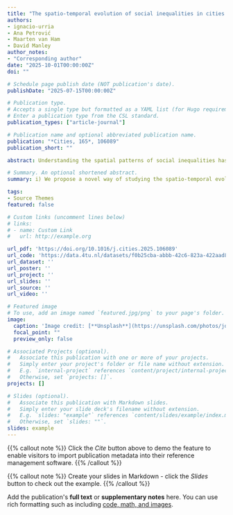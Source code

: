 ```yaml
---
title: "The spatio-temporal evolution of social inequalities in cities: a multidimensional, multiscalar and longitudinal approach for neighbourhood classification"
authors:
- ignacio-urria
- Ana Petrović
- Maarten van Ham
- David Manley
author_notes:
- "Corresponding author"
date: "2025-10-01T00:00:00Z"
doi: ""

# Schedule page publish date (NOT publication's date).
publishDate: "2025-07-15T00:00:00Z"

# Publication type.
# Accepts a single type but formatted as a YAML list (for Hugo requirements).
# Enter a publication type from the CSL standard.
publication_types: ["article-journal"]

# Publication name and optional abbreviated publication name.
publication: "*Cities, 165*, 106089"
publication_short: ""

abstract: Understanding the spatial patterns of social inequalities has been a longstanding concern in urban studies. Geodemographic classifications, which group neighbourhoods based on multiple social and physical dimensions, offer a useful tool for this purpose. However, most classifications rely on fixed single-scale administrative boundaries, while studies that adopt multiscale approaches often focus on a single dimension and cover only limited time periods. This limits our understanding of how urban social inequalities evolve over time and across spatial scales. In this study, we extend the geodemographic approach to incorporate multiple dimensions, time periods, and geographical scales, enabling a more comprehensive analysis of the spatio-temporal configuration of urban change. We develop multidimensional, multiscale, and longitudinal spatial profiles of residential contexts in the Metropolitan Agglomeration of Amsterdam (MAA) using bespoke neighbourhoods constructed from detailed population register data (1999–2022). Our results show that the interaction of socioeconomic status, migration background, life-course stages, and housing tenure provides a richer understanding of urban stratification than traditional models based solely on income or ethnicity. The longitudinal perspective reveals distinct timing differences in urban reconfigurations, such as gentrification and displacement, which emerge locally and consolidate more broadly over time. The multiscale approach highlights how patterns of urban change are scale-dependent, with large-scale dynamics, such as poverty suburbanisation and inner-city gentrification, coexisting with the formation of smaller enclaves in areas undergoing or at risk of change. These findings highlight the need for integrated multidimensional, temporal, and multiscale frameworks to better capture the evolving nature of sociospatial inequalities in cities.

# Summary. An optional shortened abstract.
summary: i) We propose a novel way of studying the spatio-temporal evolution of urban inequalities ii) We capture the social complexity of the urban environment using multiple dimensions, spatial scales and time periods iii) Amsterdam's urban divide stems from gentrification, suburbanisation of poverty/affluence, and fragmentation of older adults iv) These processes vary in timing, are scale-sensitive, and depend on location

tags:
- Source Themes
featured: false

# Custom links (uncomment lines below)
# links:
# - name: Custom Link
#   url: http://example.org

url_pdf: 'https://doi.org/10.1016/j.cities.2025.106089'
url_code: 'https://data.4tu.nl/datasets/f0b25cba-abbb-42c6-823a-422aad8c0721'
url_dataset: ''
url_poster: ''
url_project: ''
url_slides: ''
url_source: ''
url_video: '' 

# Featured image
# To use, add an image named `featured.jpg/png` to your page's folder. 
image:
  caption: 'Image credit: [**Unsplash**](https://unsplash.com/photos/jdD8gXaTZsc)'
  focal_point: ""
  preview_only: false

# Associated Projects (optional).
#   Associate this publication with one or more of your projects.
#   Simply enter your project's folder or file name without extension.
#   E.g. `internal-project` references `content/project/internal-project/index.md`.
#   Otherwise, set `projects: []`.
projects: []

# Slides (optional).
#   Associate this publication with Markdown slides.
#   Simply enter your slide deck's filename without extension.
#   E.g. `slides: "example"` references `content/slides/example/index.md`.
#   Otherwise, set `slides: ""`.
slides: example
---
```


{{% callout note %}}
Click the *Cite* button above to demo the feature to enable visitors to import publication metadata into their reference management software.
{{% /callout %}}

{{% callout note %}}
Create your slides in Markdown - click the *Slides* button to check out the example.
{{% /callout %}}

Add the publication's **full text** or **supplementary notes** here. You can use rich formatting such as including [code, math, and images](https://docs.hugoblox.com/content/writing-markdown-latex/).
